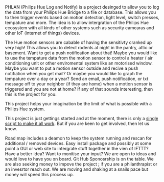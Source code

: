 PHLAN (Philips Hue Log and Notify) is a project desinged to allow you to log the data from your Philips Hue Bridge to a file or database. This allows you to then trigger events based on motion detection, light level, switch presses, tempature and more. The idea is to allow intergration of the Philips Hue ecosystem with all kinds of other systems such as security camearas and other IoT (internet of things) devices.

The Hue motion sensors are cabable of having the sensitivty cranked up very high! This allows you to detect rodents at night in the pantry, attic or basement. Want to get a push notification about that! Maybe you would like to use the tempature data from the motion sensor to control a heater / air conditioning unit or other enviromental system like an motorised window. Maybe you want to put a motion sensor outside and recive a push notifiation when you get mail? Or maybe you would like to graph the tempature over a day or a year? Send an email, push notification, or txt message off to your neighbor (if they are home) when a motion sensor is triggered and you are not at home? If any of that sounds interesting, then this is the project for you. 

This project helps your imagination be the limit of what is possible with a Philips Hue system. 

This project is just gettings started and at the moment, there is only a [single script to make it all work](https://gist.github.com/henri/fd7e367d853a3970bdf6c077cf7765da). But if you are keen to get involved, then let us know. 

Road map includes a deamon to keep the system running and rescan for additional / removed devices. Easy install package and possibly at some point a GUI or web site to intergrate stuff together in the vien of IFTTT? Have a better idea? Want to monitise your input? We are open to ideas and would love to have you on board. Git Hub Sponosrship is on the table. We are also seeking money to impove the project ; if you are a philanthrapist or an invesrtor reach out. We are moving and shaking at a snails pace but money will speed this process up.
